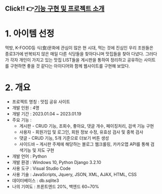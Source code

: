 ## Click!! 👉[기능 구현 및 프로젝트 소개](https://drive.google.com/file/d/1YPw7jPPbTi47kI8jb2GwZqTD5SyeMoS6/view?usp=sharing)<br>
# 1. 아이템 선정
먹방, K-FOOD등 식(食)문화에 관심이 많은 현 시대, 먹는 것에 진심인 우리 조원들은 종로3가에 반복되지 않은 매일 다른 식당들을 찾아다니며 맛집들을 찾아 다녔다.
그러다가 각자 개인이 가지고 있는 맛집 LIST들을 게시판을 통하여 정리하고 공유하는 사이트를 구현하면 좋을 것 같다는 아이디어와 함께 웹사이트를 구현해 보았다.
# 2. 개요
- 프로젝트 명칭 : 맛집 공유 사이트 <br>
- 개발 인원 : 4명 <br>
- 개발 기간 : 2023.01.04 ~ 2023.01.19 <br>
- 주요 기능 : <br>
  - 게시판 - CRUD 기능, 조회수, 좋아요, 댓글 개수, 페이징처리, 검색 기능 구현 <br>
  - 사용자 - 회원가입 및 로그인, 회원 정보 수정, 유효성 검사 및 중복 검사<br>
  - 댓글 - CRUD 기능, 5개 기준으로 더보기 버튼 생성<br>
  - 사이드바 – 게시판 주제에 해당하는 블로그 웹크롤링, 카카오맵 API를 통해 검색기능 및 지도 구현<br>
- 개발 언어 : Python<br>
- 개발 환경 : Windows 10, Python Django 3.2.10<br>
- 사용 도구 : Visual Studio Code<br>
- 사용 기술 : JavaScripts, Jquery, JSON, XML, AJAX, HTML, CSS<br>
- 데이터베이스 : db.sqlite3<br>
- 나의 기여도 : 프론트엔드 20%, 백엔드 60~70%<br>
